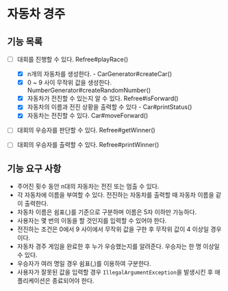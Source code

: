 # 자동차 경주

## 기능 목록
- [ ] 대회를 진행할 수 있다. Refree#playRace()
  - [X] n개의 자동차를 생성한다. - CarGenerator#createCar()
  - [X] 0 ~ 9 사이 무작위 값을 생성한다. NumberGenerator#createRandomNumber()
  - [X] 자동차가 전진할 수 있는지 알 수 있다. Refree#isForward()
  - [X] 자동차의 이름과 전진 상황을 출력할 수 있다 - Car#printStatus()
  - [X] 자동차는 전진할 수 있다. Car#moveForward()
- [ ] 대회의 우승자를 판단할 수 있다. Refree#getWinner()
- [ ] 대회의 우승자를 출력할 수 있다. Refree#printWinner()


## 기능 요구 사항

- 주어진 횟수 동안 n대의 자동차는 전진 또는 멈출 수 있다.
- 각 자동차에 이름을 부여할 수 있다. 전진하는 자동차를 출력할 때 자동차 이름을 같이 출력한다.
- 자동차 이름은 쉼표(,)를 기준으로 구분하며 이름은 5자 이하만 가능하다.
- 사용자는 몇 번의 이동을 할 것인지를 입력할 수 있어야 한다.
- 전진하는 조건은 0에서 9 사이에서 무작위 값을 구한 후 무작위 값이 4 이상일 경우이다.
- 자동차 경주 게임을 완료한 후 누가 우승했는지를 알려준다. 우승자는 한 명 이상일 수 있다.
- 우승자가 여러 명일 경우 쉼표(,)를 이용하여 구분한다.
- 사용자가 잘못된 값을 입력할 경우 `IllegalArgumentException`을 발생시킨 후 애플리케이션은 종료되어야 한다.